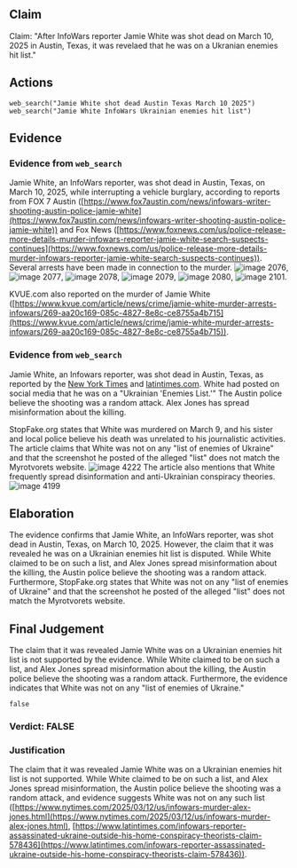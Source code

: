## Claim
Claim: "After InfoWars reporter Jamie White was shot dead on March 10, 2025 in Austin, Texas, it was revelaed that he was on a Ukranian enemies hit list."

## Actions
```
web_search("Jamie White shot dead Austin Texas March 10 2025")
web_search("Jamie White InfoWars Ukrainian enemies hit list")
```

## Evidence
### Evidence from `web_search`
Jamie White, an InfoWars reporter, was shot dead in Austin, Texas, on March 10, 2025, while interrupting a vehicle burglary, according to reports from FOX 7 Austin ([https://www.fox7austin.com/news/infowars-writer-shooting-austin-police-jamie-white](https://www.fox7austin.com/news/infowars-writer-shooting-austin-police-jamie-white)) and Fox News ([https://www.foxnews.com/us/police-release-more-details-murder-infowars-reporter-jamie-white-search-suspects-continues](https://www.foxnews.com/us/police-release-more-details-murder-infowars-reporter-jamie-white-search-suspects-continues)). Several arrests have been made in connection to the murder. ![image 2076](media/2025-08-07_19-38-1754595496-635907.jpg), ![image 2077](media/2025-08-07_19-38-1754595498-111811.jpg), ![image 2078](media/2025-08-07_19-38-1754595498-533345.jpg), ![image 2079](media/2025-08-07_19-38-1754595498-676955.jpg), ![image 2080](media/2025-08-07_19-38-1754595498-931090.jpg), ![image 2101](media/2025-08-07_19-38-1754595516-072307.jpg).

KVUE.com also reported on the murder of Jamie White ([https://www.kvue.com/article/news/crime/jamie-white-murder-arrests-infowars/269-aa20c169-085c-4827-8e8c-ce8755a4b715](https://www.kvue.com/article/news/crime/jamie-white-murder-arrests-infowars/269-aa20c169-085c-4827-8e8c-ce8755a4b715)).


### Evidence from `web_search`
Jamie White, an Infowars reporter, was shot dead in Austin, Texas, as reported by the [New York Times](https://www.nytimes.com/2025/03/12/us/infowars-murder-alex-jones.html) and [latintimes.com](https://www.latintimes.com/infowars-reporter-assassinated-ukraine-outside-his-home-conspiracy-theorists-claim-578436). White had posted on social media that he was on a "Ukrainian 'Enemies List.'" The Austin police believe the shooting was a random attack. Alex Jones has spread misinformation about the killing.

StopFake.org states that White was murdered on March 9, and his sister and local police believe his death was unrelated to his journalistic activities. The article claims that White was not on any "list of enemies of Ukraine" and that the screenshot he posted of the alleged "list" does not match the Myrotvorets website. ![image 4222](media/2025-08-23_11-42-1755949323-006652.jpg) The article also mentions that White frequently spread disinformation and anti-Ukrainian conspiracy theories. ![image 4199](media/2025-08-23_11-41-1755949306-666042.jpg)


## Elaboration
The evidence confirms that Jamie White, an InfoWars reporter, was shot dead in Austin, Texas, on March 10, 2025. However, the claim that it was revealed he was on a Ukrainian enemies hit list is disputed. While White claimed to be on such a list, and Alex Jones spread misinformation about the killing, the Austin police believe the shooting was a random attack. Furthermore, StopFake.org states that White was not on any "list of enemies of Ukraine" and that the screenshot he posted of the alleged "list" does not match the Myrotvorets website.


## Final Judgement
The claim that it was revealed Jamie White was on a Ukrainian enemies hit list is not supported by the evidence. While White claimed to be on such a list, and Alex Jones spread misinformation about the killing, the Austin police believe the shooting was a random attack. Furthermore, the evidence indicates that White was not on any "list of enemies of Ukraine."

`false`

### Verdict: FALSE

### Justification
The claim that it was revealed Jamie White was on a Ukrainian enemies hit list is not supported. While White claimed to be on such a list, and Alex Jones spread misinformation, the Austin police believe the shooting was a random attack, and evidence suggests White was not on any such list ([https://www.nytimes.com/2025/03/12/us/infowars-murder-alex-jones.html](https://www.nytimes.com/2025/03/12/us/infowars-murder-alex-jones.html), [https://www.latintimes.com/infowars-reporter-assassinated-ukraine-outside-his-home-conspiracy-theorists-claim-578436](https://www.latintimes.com/infowars-reporter-assassinated-ukraine-outside-his-home-conspiracy-theorists-claim-578436)).
